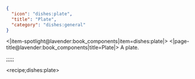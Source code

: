 ```json
{
  "icon": "dishes:plate",
  "title": "Plate",
  "category": "dishes:general"
}
```

<|item-spotlight@lavender:book_components|item=dishes:plate|>
<|page-title@lavender:book_components|title=Plate|>
A plate.

;;;;;

<recipe;dishes:plate>


